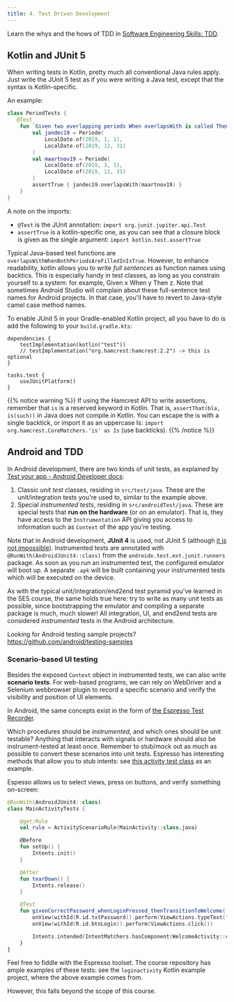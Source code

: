 ```yaml
---
title: 4. Test Driven Development
---
```


Learn the whys and the hows of TDD in [Software Engineering Skills: TDD](https://kuleuven-diepenbeek.github.io/ses-course/tdd/).

## Kotlin and JUnit 5

When writing tests in Kotlin, pretty much all conventional Java rules apply. Just write the JUnit 5 test as if you were writing a Java test, except that the syntax is Kotlin-specific. 

An example:

```kt
class PeriodTests {
   @Test
    fun `Given two overlapping periods When overlapsWith is called Then return true`() {
        val jandec19 = Periode(
            LocalDate.of(2019, 1, 1),
            LocalDate.of(2019, 12, 31)
        )
        val maartnov19 = Periode(
            LocalDate.of(2019, 3, 1),
            LocalDate.of(2019, 11, 31)
        )
        assertTrue { jandec19.overlapsWith(maartnov19) }
    }
}
```

A note on the imports:

- `@Test` is the JUnit annotation: `import org.junit.jupiter.api.Test`
- `assertTrue` is a kotlin-specific one, as you can see that a closure block is given as the single argument: `import kotlin.test.assertTrue`

Typical Java-based test functions are `overlapsWithWhenBothPeriodsAreFilledInIsTrue`. However, to enhance readability, kotlin allows you to write _full sentences_ as function names using backtics. This is especially handy in test classes, as long as you constrain yourself to a system: for example, Given x When y Then z. Note that sometimes Android Studio will complain about these full-sentence test names for Android projects. In that case, you'll have to revert to Java-style camel case method names. 

To enable JUnit 5 in your Gradle-enabled Kotlin project, all you have to do is add the following to your `build.gradle.kts`: 

```
dependencies {
    testImplementation(kotlin("test"))
    // testImplementation("org.hamcrest:hamcrest:2.2") -> this is optional
}

tasks.test {
    useJUnitPlatform()
}
```

{{% notice warning %}}
If using the Hamcrest API to write assertions, remember that `is` is a reserved keyword in Kotlin. That is, `assertThat(bla, is(such))` in Java does not compile in Kotlin. You can escape the is with a single backtick, or import it as an uppercase Is: `import org.hamcrest.CoreMatchers.'is' as Is` (use backticks).
{{% /notice %}}

## Android and TDD

In Android development, there are two kinds of unit tests, as explained by [Test your app - Android Developer docs](https://developer.android.com/studio/test): 

1. Classic _unit test_ classes, residing in `src/test/java`. These are the unit/integration tests you're used to, similar to the example above. 
2. Special _instrumented tests_, residing in `src/androidTest/java`. These are special tests that **run on the hardware** (or on an emulator). That is, they have access to the `Instrumentation` API giving you access to information such as `Context` of the app you're testing. 

Note that in Android development, **JUnit 4** is used, not JUnit 5 (although [it is not impossible](https://medium.com/@boonkeat/android-unit-testing-with-junit5-d1b8f9c620b6)). Instrumented tests are annotated with `@RunWith(AndroidJUnit4::class)` from the `androidx.test.ext.junit.runners` package. As soon as you run an instrumented test, the configured emulator will boot up. A separate `.apk` will be built containing your instrumented tests which will be executed on the device. 

As with the typical unit/integration/end2end test pyramid you've learned in the SES course, the same holds true here: try to write as many unit tests as possible, since bootstrapping the emulator and compiling a separate package is much, much slower! All integration, UI, and end2end tests are considered _instrumented_ tests in the Android architecture.

Looking for Android testing sample projects? https://github.com/android/testing-samples

### Scenario-based UI testing

Besides the exposed `Context` object in instrumented tests, we can also write **scenario tests**. For web-based programs, we can rely on WebDriver and a Selenium webbrowser plugin to record a specific scenario and verify the visibility and position of UI elements. 

In Android, the same concepts exist in the form of [the Espresso Test Recorder](https://developer.android.com/studio/test/espresso-test-recorder). 

Which procedures should be _instrumented_, and which ones should be unit testable? Anything that interacts with signals or hardware should also be instrument-tested at least once. Remember to stub/mock out as much as possible to convert these scenarios into unit tests. Espresso has interesting methods that allow you to stub intents: see [this activity test class](https://github.com/android/testing-samples/blob/master/ui/espresso/IntentsAdvancedSample/app/src/androidTest/java/com/example/android/testing/espresso/intents/AdvancedSample/ImageViewerActivityTest.java) as an example. 

Espesso allows us to select views, press on buttons, and verify something on-screen:

```kt
@RunWith(AndroidJUnit4::class)
class MainActivityTests {

    @get:Rule
    val rule = ActivityScenarioRule(MainActivity::class.java)

    @Before
    fun setUp() {
        Intents.init()
    }

    @After
    fun tearDown() {
        Intents.release()
    }

    @Test
    fun givenCorrectPassword_whenLoginPressed_thenTransitionToWelcome() {
        onView(withId(R.id.txtPassword)).perform(ViewActions.typeText("supersecret"), ViewActions.closeSoftKeyboard())
        onView(withId(R.id.btnLogin)).perform(ViewActions.click())

        Intents.intended(IntentMatchers.hasComponent(WelcomeActivity::class.java.name))
    }
}
```

Feel free to fiddle with the Espresso toolset. The course repository has ample examples of these tests: see the `loginactivity` Kotlin example project, where the above example comes from.

However, this falls beyond the scope of this course. 


